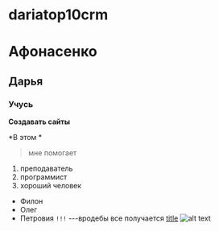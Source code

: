 # dariatop10crm
# Афонасенко
## Дарья
### Учусь
**Создавать сайты**

*В этом *
> мне помогает
1. преподаватель
2. программист
3. хороший человек
- Филон
- Олег
- Петровия
	`!!!`
  	---вродебы все получается
    [title](https://www.example.com)
    ![alt text](image.jpg)
